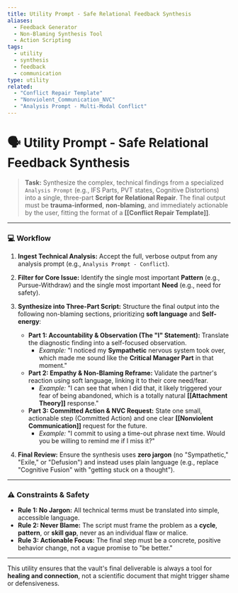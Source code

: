 ```yaml
---
title: Utility Prompt - Safe Relational Feedback Synthesis
aliases:
  - Feedback Generator
  - Non-Blaming Synthesis Tool
  - Action Scripting
tags:
  - utility
  - synthesis
  - feedback
  - communication
type: utility
related:
  - "Conflict Repair Template"
  - "Nonviolent_Communication_NVC"
  - "Analysis Prompt - Multi-Modal Conflict"
---
```


<!-- @format -->

# 🗣️ Utility Prompt - Safe Relational Feedback Synthesis

> **Task:** Synthesize the complex, technical findings from a specialized
> `Analysis Prompt` (e.g., IFS Parts, PVT states, Cognitive Distortions) into a single,
> three-part **Script for Relational Repair**. The final output must be
> **trauma-informed**, **non-blaming**, and immediately actionable by the user, fitting
> the format of a **[[Conflict Repair Template]]**.

---

### 💻 Workflow

1.  **Ingest Technical Analysis:** Accept the full, verbose output from any analysis
    prompt (e.g., `Analysis Prompt - Conflict`).
2.  **Filter for Core Issue:** Identify the single most important **Pattern** (e.g.,
    Pursue-Withdraw) and the single most important **Need** (e.g., need for safety).
3.  **Synthesize into Three-Part Script:** Structure the final output into the following
    non-blaming sections, prioritizing **soft language** and **Self-energy**:
    - **Part 1: Accountability & Observation (The "I" Statement):** Translate the
      diagnostic finding into a self-focused observation.
      - _Example:_ "I noticed my **Sympathetic** nervous system took over, which made me
        sound like the **Critical Manager Part** in that moment."
    - **Part 2: Empathy & Non-Blaming Reframe:** Validate the partner's reaction using
      soft language, linking it to their core need/fear.
      - _Example:_ "I can see that when I did that, it likely triggered your fear of
        being abandoned, which is a totally natural **[[Attachment Theory]]** response."
    - **Part 3: Committed Action & NVC Request:** State one small, actionable step
      (Committed Action) and one clear **[[Nonviolent Communication]]** request for the
      future.
      - _Example:_ "I commit to using a time-out phrase next time. Would you be willing
        to remind me if I miss it?"

4.  **Final Review:** Ensure the synthesis uses **zero jargon** (no "Sympathetic,"
    "Exile," or "Defusion") and instead uses plain language (e.g., replace "Cognitive
    Fusion" with "getting stuck on a thought").

---

### ⚠️ Constraints & Safety

- **Rule 1: No Jargon:** All technical terms must be translated into simple, accessible
  language.
- **Rule 2: Never Blame:** The script must frame the problem as a **cycle**,
  **pattern**, or **skill gap**, never as an individual flaw or malice.
- **Rule 3: Actionable Focus:** The final step must be a concrete, positive behavior
  change, not a vague promise to "be better."

---

This utility ensures that the vault's final deliverable is always a tool for **healing
and connection**, not a scientific document that might trigger shame or defensiveness.
